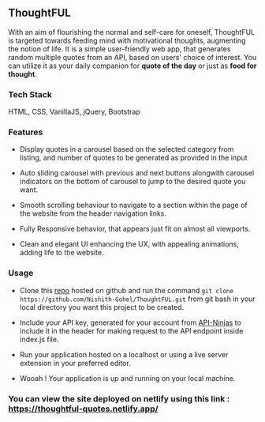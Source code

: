 ## ThoughtFUL

With an aim of flourishing the normal and self-care for oneself, ThoughtFUL is targeted towards feeding mind with motivational thoughts, augmenting the notion of life. It is a simple user-friendly web app, that generates random multiple quotes from an API, based on users' choice of interest. You can utilize it as your daily companion for **quote of the day** or just as **food for thought**.

### Tech Stack

HTML, CSS, VanillaJS, jQuery, Bootstrap

### Features

* Display quotes in a carousel based on the selected category from listing, and number of quotes to be generated as provided in the input

* Auto sliding carousel with previous and next buttons alongwith carousel indicators on the bottom of carousel to jump to the desired quote you want.

* Smooth scrolling behaviour to navigate to a section within the page of the website from the header navigation links.

* Fully Responsive behavior, that appears just fit on almost all viewports.

* Clean and elegant UI enhancing the UX, with appealing animations, adding life to the website.


### Usage

* Clone this [repo](https://github.com/Nishith-Gohel/ThoughtFUL) hosted on github and run the command `git clone https://github.com/Nishith-Gohel/ThoughtFUL.git` from git bash in your local directory you want this project to be created.

* Include your API key, generated for your account from [API-Ninjas](https://api-ninjas.com/) to include it in the header for
making request to the API endpoint inside index.js file.

* Run your application hosted on a localhost or using a live server extension in your preferred editor.

* Wooah ! Your application is up and running on your local machine.

### You can view the site deployed on netlify using this link : https://thoughtful-quotes.netlify.app/


